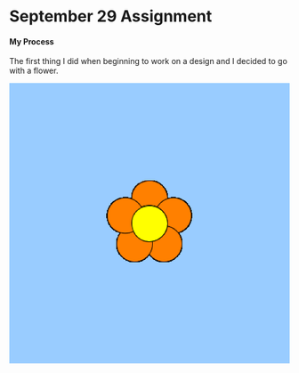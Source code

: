 # September 29 Assignment

#### My Process

The first thing I did when beginning to work on a design and I decided to go with a flower. 

![](images/FlowerDesignColored.png)

